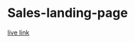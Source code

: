 # Sales-landing-page
<a href="https://mohammadkamrulhasan.github.io/Sales-landing-page/" alt="">live link</a>
